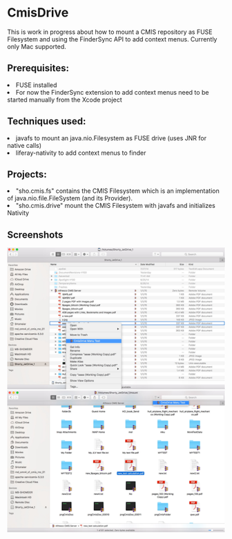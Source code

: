 # CmisDrive

This is work in progress about how to mount a CMIS repository as FUSE Filesystem and using the FinderSync API to add context menus.
Currently only Mac supported.

## Prerequisites:
<li> FUSE installed
<li> For now the FinderSync extension to add context menus need to be started manually from the Xcode project

## Techniques used:
<li> javafs to mount an java.nio.Filesystem as FUSE drive (uses JNR for native calls)
<li> liferay-nativity to add context menus to finder

## Projects:
<li> "sho.cmis.fs" contains the CMIS Filesystem which is an implementation of java.nio.file.FileSystem (and its Provider).
<li> "sho.cmis.drive" mount the CMIS Filesystem with javafs and initializes Nativity

## Screenshots
<img src="./screens/CmisDrive.jpg" width="800">
<img src="./screens/CmisDrive_Menu_Badges.jpg" width="800">

